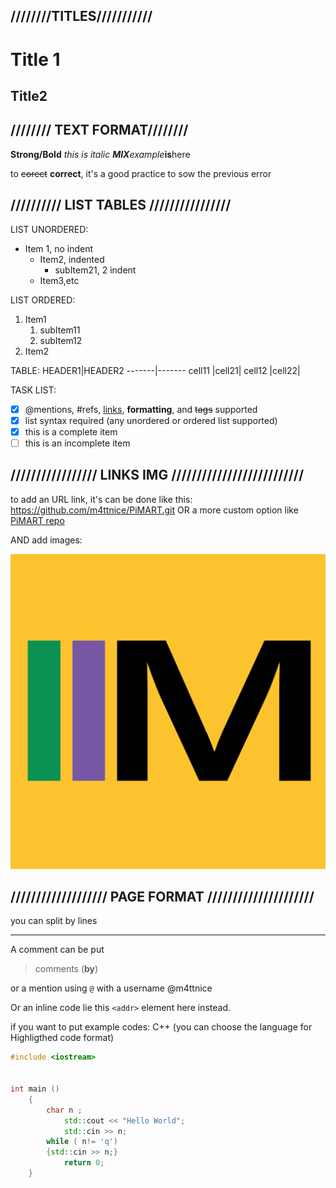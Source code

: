 ## ////////TITLES///////////
# Title 1

## Title2

## //////// TEXT FORMAT////////

**Strong/Bold**
_this is italic_
_**MIX**example_**is**here

to ~~corect~~ **correct**, it's a good practice to sow the previous error

## ////////// LIST TABLES ////////////////

LIST UNORDERED:
* Item 1, no indent
  * Item2, indented
    * subItem21, 2 indent 
  * Item3,etc
  
LIST ORDERED:
1. Item1
    1. subItem11
    1. subItem12
1.  Item2

TABLE:
HEADER1|HEADER2
-------|-------
cell11 |cell21|
cell12 |cell22|

TASK LIST:
- [x] @mentions, #refs, [links](), **formatting**, and <del>tags</del> supported
- [x] list syntax required (any unordered or ordered list supported)
- [x] this is a complete item
- [ ] this is an incomplete item
 
## ///////////////// LINKS IMG ////////////////////////// 
 
 to add an URL link, it's can be done like this:
 https://github.com/m4ttnice/PiMART.git
 OR a more custom option like
 [PiMART repo](https://github.com/m4ttnice/PiMART.git)
 
 AND add images:
 
![MART Logo](/_Dump_Files/img/mart_icon.png)
	

## /////////////////// PAGE FORMAT /////////////////////
you can split by lines

---
A comment can be put
>comments (**by**)

or a mention using `@` with a username  @m4ttnice

Or an inline code lie this
`<addr>` element here instead.

if you want to put example codes:
C++ (you can choose the language for Highligthed code format)

```cpp
#include <iostream>


int main ()
	{
		char n ;
			std::cout << "Hello World";
			std::cin >> n;
		while ( n!= 'q')
		{std::cin >> n;}
			return 0;
	}
  ```

